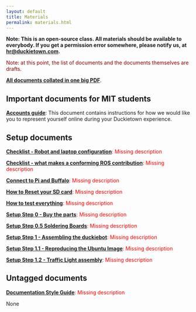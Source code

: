 ```yaml
---
layout: default
title: Materials
permalink: materials.html
---
```


**Note: This is an open-source class. All materials should be available to everybody. If you get
a permission error somewhere, please notify us, at <a href="mailto:hr@duckietown.com">hr@duckietown.com</a>.**

<style type='text/css'>
.missing { color: red; }
.title {font-weight: bold; }
</style>


<p style='color: darkred'>Note: at this point, the list of documents and the documents themselves
are drafts.</p>

<p><a style='font-weight: bold' href='media/collected.pdf'> All documents collated in one big PDF</a>. </p>




## Important documents for MIT students 
    
    


<p id="accounts_guide" class=""><a class="title" href="https://docs.google.com/document/d/1hIZftFCZEpcvL-yp8kkYMjWzGBiNcwajdn2_ZxeirIM/edit?usp=sharing">Accounts guide</a>: This document contains instructions for how we would like you  to represent yourself online during your Duckietown experience.</p>




## Setup documents 
    
    


<p id="checklist_robot_laptop_config" class="missing"><a class="title" href="https://drive.google.com/open?id=1ndGKGg1C_wbwfz3A80UUk_YhaIVP8SKkdz0GhplI1gA">Checklist - Robot and laptop configuration</a>: Missing description</p>



<p id="checklist_conforming_ros_contribution" class="missing"><a class="title" href="https://drive.google.com/open?id=1nueJb9j9APGYT7iT-PQNNqcytUlLKguKhV9C0P2xOIQ">Checklist - what makes a conforming ROS contribution</a>: Missing description</p>



<p id="connect_pi_and_buffalo" class="missing"><a class="title" href="https://drive.google.com/open?id=15LqdN3f5vA_eVrzeAIOW_GYdUl6STS4Sn11qtengEws">Connect to Pi and Buffalo</a>: Missing description</p>



<p id="sd_card_reset" class="missing"><a class="title" href="https://drive.google.com/open?id=1W0PZhI9BcPhYhlrR4OnsUnrxOdbsd6StfKv7CU_9Nhw">How to Reset your SD card</a>: Missing description</p>



<p id="how_to_test_everything" class="missing"><a class="title" href="https://drive.google.com/open?id=1UgCuAcE0WJKja-y0WTXR8pFo9f3srQ4TNtAiX8Nhp08">How to test everything</a>: Missing description</p>



<p id="setup_step0_buy_parts" class="missing"><a class="title" href="https://drive.google.com/open?id=1tRRN15MLBl5OwXkuhxToxqEZSDuvAlxXbiOygzJ4Guk">Setup Step 0 - Buy the parts</a>: Missing description</p>



<p id="setup_step0.5_soldering_boards" class="missing"><a class="title" href="https://drive.google.com/open?id=1HAjn_tXxTPVzIJP8ZAWhHe13UyQRm6oGbI7xuBDn6rk">Setup Step 0.5 Soldering Boards</a>: Missing description</p>



<p id="setup_step1_buy_parts" class="missing"><a class="title" href="https://drive.google.com/open?id=1QKSj5W-LNoSg6dvAPhiIUOPcJvVdRBCL_uKQyGBBDsE">Setup Step 1 - Assembling the duckiebot</a>: Missing description</p>



<p id="setup_step11_ubuntu_image" class="missing"><a class="title" href="https://drive.google.com/open?id=1qMso-yhvK_y5lQ0qNpvDtPJ7M1iF5p7-l0_lJBTxHqo">Setup Step 1.1 - Reproducing the Ubuntu Image</a>: Missing description</p>



<p id="setup_step12_traffic_light" class="missing"><a class="title" href="https://drive.google.com/open?id=10ET1mvQ7mltw7TZDWOeLnYps5r3Aa5Vf1PU5xwpaCtA">Setup Step 1.2 - Traffic Light assembly</a>: Missing description</p>




## Untagged documents 
    
    


<p id="documentation_style_guide" class="missing"><a class="title" href="https://drive.google.com/open?id=1dN_qt1KFI7osXsKCkBuTnMfVwmkSKDfELkwbRJ5z8a0">Documentation Style Guide</a>: Missing description</p>


None



